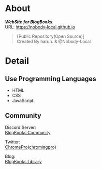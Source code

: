 # About

 ***WebSite for BlogBooks.***  
URL: https://nobody-local.github.io   

> [Public Repository(Open Source)]   
> Created By harun. & @Nobody-Local   

# Detail

## Use Programming Languages  

- HTML
- CSS
- JavaScript

## Community

Discord Server:   
[BlogBooks Community](https://discord.gg/BNWkVsmVCp)   

Twitter:   
[ChromePro(chromingpro)](https://twitter.com/ChromingPro)   

Blog:   
[BlogBooks Library](https://blogbooks.net)
